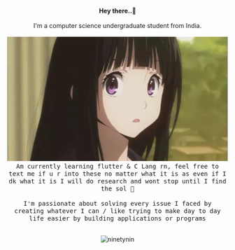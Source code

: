 <p align ="center">
<b>Hey there..👋</b>
<br>
<br>
I'm a computer science undergraduate student from India.
<br>
<br>
<img src="images/1withbg.webp/" />
<br>
<!--align the below para to the center-->
<samp>
Am currently learning flutter & C Lang rn, feel free to text me if u r into these no matter what it is as even if I dk what it is I will do research and wont stop until I find the sol 🙂</samp>
<br>
<br>
<samp>I'm passionate about solving every issue I faced by creating whatever I can / like trying to make day to day life easier by building applications or programs</samp>
<br>
<br>
<p align="center"> <img src="https://komarev.com/ghpvc/?username=ninetynin" alt="ninetynin" /> </p> 
</p>